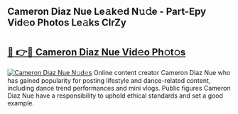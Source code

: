 ## Cameron Diaz Nue Le𝚊k𝚎d N𝚞𝚍e - Part-Epy Vid𝚎o Photos Le𝚊ks ClrZy

# <h2><a href="http://fb5oei.evod.top/?m=Cameron+Diaz+Nue">🔗 👉🔴 Cameron Diaz Nue Vid𝚎o Ph𝚘t𝚘s</a></h2>

[![Cameron Diaz Nue N𝚞d𝚎s](https://i.imgur.com/8V9OHl7.gif)](http://fb5oei.evod.top/?m=Cameron+Diaz+Nue)
Online content creator Cameron Diaz Nue who has gained popularity for posting lifestyle and dance-related content, including dance trend performances and mini vlogs. Public figures Cameron Diaz Nue have a responsibility to uphold ethical standards and set a good example. 
